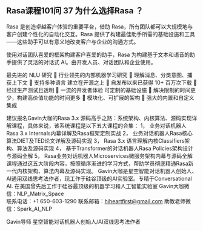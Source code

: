 ## Rasa课程101问 37 为什么选择Rasa ？ 
Rasa 是创造卓越客户体验的重要平台，借助 Rasa，所有团队都可以大规模地与客户创建个性化的自动化交互。Rasa 提供了构建最佳助手所需的基础设施和工具——这些助手可以有意义地改变客户与企业的沟通方式。
 
使用对话团队喜爱的框架构建客户喜爱的助手，Rasa 为构建基于文本和语音的助手提供了灵活的对话式 AI。由开发人员、对话团队和企业使用。

最先进的 NLU 研究
    行业领先的内部机器学习研究
    理解消息、分类意图、捕获上下文
    支持多种语言
建立在开源之上
    自发布以来已获得 10+ 百万次下载
    经过生产测试且透明
    一流的开发者体验
可定制的基础设施
    解决限制的时间更少，构建高价值功能的时间更多
    模块化、可扩展的架构
    强大的内置和自定义集成

建议报名Gavin大咖的Rasa 3.x 源码高手之路：系统架构、内核算法、源码实现详解课程，具体来说，该系统课程是以下五大课程的合集：
1，    业务对话机器人Rasa 3.x Internals内幕详解及Rasa框架定制实战
2，    业务对话机器人Rasa核心算法DIET及TED论文详解及源码实现
3，    Rasa 3.x 语言理解内核Classifiers架构、算法及源码实现
4，    基于Transformer的对话机器人Rasa Policies架构设计与源码全解
5，    Rasa业务对话机器人Microservices微服务架构内幕与源码全解
课程通过这五大阶段内容，按照循序渐进的学习方式，帮助学员彻底精通Rasa新一代内核架构、算法内幕及源码实现。
Gavin大咖是星空智能对话机器人创始人、AI通用双线思考法作者，现工作于硅谷顶级的AI实验室。专精于Conversational AI. 在美国曾先后工作于硅谷最顶级的机器学习和人工智能实验室 
Gavin大咖微信：NLP_Matrix_Space  
联系电话：+1 650-603-1290
联系邮箱：hiheartfirst@gmail.com
助教老师微信：Spark_AI_NLP   


Gavin导师
星空智能对话机器人创始人/AI双线思考法作者

